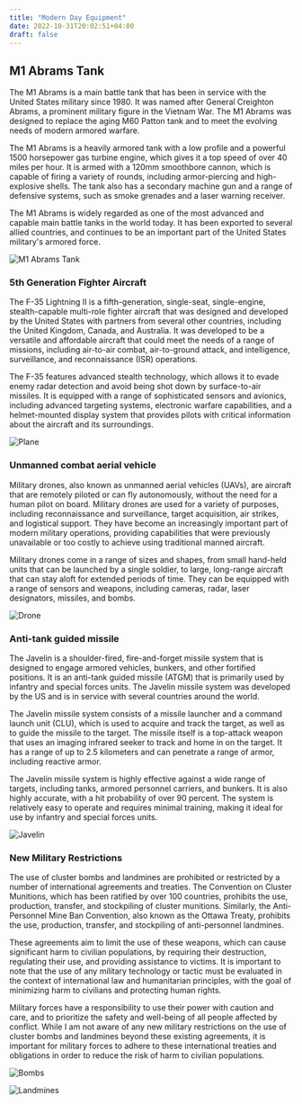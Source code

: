 ```yaml
---
title: "Modern Day Equipment"
date: 2022-10-31T20:02:51+04:00
draft: false
---
```


## M1 Abrams Tank

The M1 Abrams is a main battle tank that has been in service with the United States military since 1980. It was named after General Creighton Abrams, a prominent military figure in the Vietnam War. The M1 Abrams was designed to replace the aging M60 Patton tank and to meet the evolving needs of modern armored warfare.

The M1 Abrams is a heavily armored tank with a low profile and a powerful 1500 horsepower gas turbine engine, which gives it a top speed of over 40 miles per hour. It is armed with a 120mm smoothbore cannon, which is capable of firing a variety of rounds, including armor-piercing and high-explosive shells. The tank also has a secondary machine gun and a range of defensive systems, such as smoke grenades and a laser warning receiver.

The M1 Abrams is widely regarded as one of the most advanced and capable main battle tanks in the world today. It has been exported to several allied countries, and continues to be an important part of the United States military's armored force.

![M1 Abrams Tank](https://media.discordapp.net/attachments/914897555320619079/1077295119557996595/foto-van-een-m1-abrams-tank-klaar-om-te.png?width=746&height=452)

### 5th Generation Fighter Aircraft

The F-35 Lightning II is a fifth-generation, single-seat, single-engine, stealth-capable multi-role fighter aircraft that was designed and developed by the United States with partners from several other countries, including the United Kingdom, Canada, and Australia. It was developed to be a versatile and affordable aircraft that could meet the needs of a range of missions, including air-to-air combat, air-to-ground attack, and intelligence, surveillance, and reconnaissance (ISR) operations.

The F-35 features advanced stealth technology, which allows it to evade enemy radar detection and avoid being shot down by surface-to-air missiles. It is equipped with a range of sophisticated sensors and avionics, including advanced targeting systems, electronic warfare capabilities, and a helmet-mounted display system that provides pilots with critical information about the aircraft and its surroundings.

![Plane](https://media.discordapp.net/attachments/914897555320619079/1077296877734731787/image.png?width=746&height=452)

### Unmanned combat aerial vehicle

Military drones, also known as unmanned aerial vehicles (UAVs), are aircraft that are remotely piloted or can fly autonomously, without the need for a human pilot on board. Military drones are used for a variety of purposes, including reconnaissance and surveillance, target acquisition, air strikes, and logistical support. They have become an increasingly important part of modern military operations, providing capabilities that were previously unavailable or too costly to achieve using traditional manned aircraft.

Military drones come in a range of sizes and shapes, from small hand-held units that can be launched by a single soldier, to large, long-range aircraft that can stay aloft for extended periods of time. They can be equipped with a range of sensors and weapons, including cameras, radar, laser designators, missiles, and bombs.

![Drone](https://media.discordapp.net/attachments/914897555320619079/1077297859558383626/Northrop-Grumman-RQ-4-Global-Hawk-intelligence-units.png?width=746&height=452)

### Anti-tank guided missile

The Javelin is a shoulder-fired, fire-and-forget missile system that is designed to engage armored vehicles, bunkers, and other fortified positions. It is an anti-tank guided missile (ATGM) that is primarily used by infantry and special forces units. The Javelin missile system was developed by the US and is in service with several countries around the world.

The Javelin missile system consists of a missile launcher and a command launch unit (CLU), which is used to acquire and track the target, as well as to guide the missile to the target. The missile itself is a top-attack weapon that uses an imaging infrared seeker to track and home in on the target. It has a range of up to 2.5 kilometers and can penetrate a range of armor, including reactive armor.

The Javelin missile system is highly effective against a wide range of targets, including tanks, armored personnel carriers, and bunkers. It is also highly accurate, with a hit probability of over 90 percent. The system is relatively easy to operate and requires minimal training, making it ideal for use by infantry and special forces units.

![Javelin](https://media.discordapp.net/attachments/914897555320619079/1077299438562844853/javelin_hero_lg.png?width=746&height=452)

### New Military Restrictions

The use of cluster bombs and landmines are prohibited or restricted by a number of international agreements and treaties. The Convention on Cluster Munitions, which has been ratified by over 100 countries, prohibits the use, production, transfer, and stockpiling of cluster munitions. Similarly, the Anti-Personnel Mine Ban Convention, also known as the Ottawa Treaty, prohibits the use, production, transfer, and stockpiling of anti-personnel landmines.

These agreements aim to limit the use of these weapons, which can cause significant harm to civilian populations, by requiring their destruction, regulating their use, and providing assistance to victims. It is important to note that the use of any military technology or tactic must be evaluated in the context of international law and humanitarian principles, with the goal of minimizing harm to civilians and protecting human rights.

Military forces have a responsibility to use their power with caution and care, and to prioritize the safety and well-being of all people affected by conflict. While I am not aware of any new military restrictions on the use of cluster bombs and landmines beyond these existing agreements, it is important for military forces to adhere to these international treaties and obligations in order to reduce the risk of harm to civilian populations.

![Bombs](https://media.discordapp.net/attachments/914897555320619079/1077302537159458847/ireland-cluster-bombs.png?width=746&height=452)

![Landmines](https://media.discordapp.net/attachments/914897555320619079/1077302872443715616/image.png?width=746&height=452)
